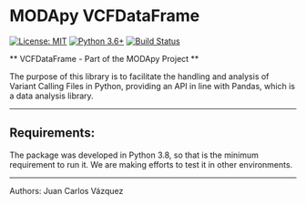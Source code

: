 # MODApy VCFDataFrame

[![License: MIT](https://img.shields.io/badge/License-MIT-blue.svg)](https://opensource.org/licenses/MIT)
[![Python 3.6+](https://img.shields.io/badge/python-3.8-blue.svg)](https://www.python.org/downloads/release/python-380/)
[![Build Status](https://travis-ci.com/juancgvazquez/MODApy-VCFDataFrame.svg?branch=master)](https://travis-ci.com/juancgvazquez/MODApy-VCFDataFrame)


** VCFDataFrame - Part of the MODApy Project **

The purpose of this library is to facilitate the handling and analysis of Variant Calling Files in Python,
providing an API in line with Pandas, which is a data analysis library.

--------------------
## Requirements:

The package was developed in Python 3.8, so that is the minimum requirement to run it. We are
making efforts to test it in other environments.

--------------------
Authors: 
Juan Carlos Vázquez
